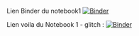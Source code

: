 Lien Binder du notebook1
[![Binder](https://mybinder.org/badge_logo.svg)](https://mybinder.org/v2/gh/dfialaire/notebook1/HEAD)

Lien voila du Notebook 1 - glitch :
[![Binder](https://mybinder.org/badge_logo.svg)](https://mybinder.org/v2/gh/dfialaire/notebook1/HEAD?urlpath=%2Fvoila%2Frender%2Fnotebook1_glitch1.ipynb)
